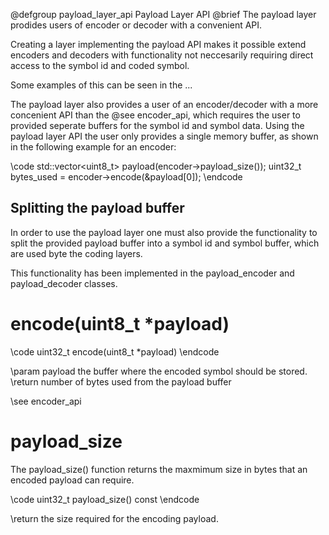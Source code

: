 @defgroup payload_layer_api Payload Layer API
@brief The payload layer prodides users of encoder or decoder with a
convenient API.

Creating a layer implementing the payload API makes it possible extend
encoders and decoders with functionality not neccesarily requiring direct
access to the symbol id and coded symbol.

Some examples of this can be seen in the ...

The payload layer also provides a user of an encoder/decoder with a more
concenient API than the @see encoder_api, which requires the user to
provided seperate buffers for the symbol id and symbol data. Using the
payload layer API the user only provides a single memory buffer, as shown
in the following example for an encoder:

\code
std::vector<uint8_t> payload(encoder->payload_size());
uint32_t bytes_used = encoder->encode(&payload[0]);
\endcode

## Splitting the payload buffer
In order to use the payload layer one must also provide the functionality to
split the provided payload buffer into a symbol id and symbol buffer, which are
used byte the coding layers.

This functionality has been implemented in the payload_encoder and
payload_decoder classes.

# encode(uint8_t *payload)

\code
uint32_t encode(uint8_t *payload)
\endcode

\param payload the buffer where the encoded symbol should be stored.
\return number of bytes used from the payload buffer

\see encoder_api

# payload_size

The payload_size() function returns the maxmimum size in bytes that an encoded payload
can require.

\code
uint32_t payload_size() const
\endcode

\return the size required for the encoding payload.



